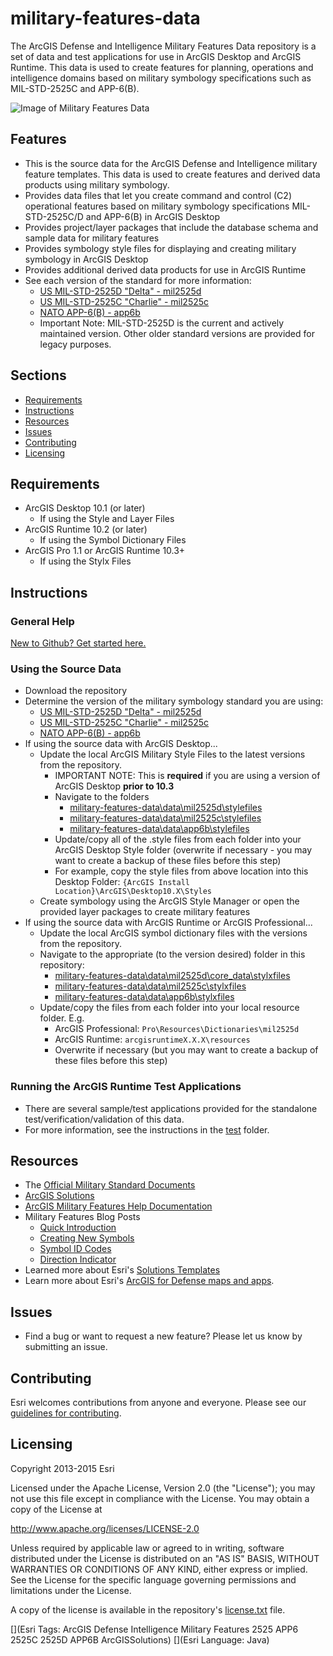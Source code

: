 # military-features-data

The ArcGIS Defense and Intelligence Military Features Data repository is a set of data and test applications for use in ArcGIS Desktop and ArcGIS Runtime. This data is used to create features for planning, operations and intelligence domains based on military symbology specifications such as MIL-STD-2525C and APP-6(B).

![Image of Military Features Data](ScreenShot.png)

## Features

* This is the source data for the ArcGIS Defense and Intelligence military feature templates. This data is used to create features and derived data products using military symbology. 
* Provides data files that let you create command and control (C2) operational features based on military symbology specifications MIL-STD-2525C/D and APP-6(B) in ArcGIS Desktop
* Provides project/layer packages that include the database schema and sample data for military features
* Provides symbology style files for displaying and creating military symbology in ArcGIS Desktop
* Provides additional derived data products for use in ArcGIS Runtime
* See each version of the standard for more information:
    * [US MIL-STD-2525D "Delta" - mil2525d](./data/mil2525d)
	* [US MIL-STD-2525C "Charlie" - mil2525c](./data/mil2525c)
    * [NATO APP-6(B) - app6b](./data/app6b)
	* Important Note: MIL-STD-2525D is the current and actively maintained version. Other older standard versions are provided for legacy purposes.

## Sections

* [Requirements](#requirements)
* [Instructions](#instructions)
* [Resources](#resources)
* [Issues](#issues)
* [Contributing](#contributing)
* [Licensing](#licensing)

## Requirements

* ArcGIS Desktop 10.1 (or later) 
    * If using the Style and Layer Files
* ArcGIS Runtime 10.2 (or later)
    * If using the Symbol Dictionary Files
* ArcGIS Pro 1.1 or ArcGIS Runtime 10.3+
    * If using the Stylx Files

## Instructions

### General Help

[New to Github? Get started here.](http://htmlpreview.github.com/?https://github.com/Esri/esri.github.com/blob/master/help/esri-getting-to-know-github.html)

### Using the Source Data

* Download the repository
* Determine the version of the military symbology standard you are using:
    * [US MIL-STD-2525D "Delta" - mil2525d](./data/mil2525d)
	* [US MIL-STD-2525C "Charlie" - mil2525c](./data/mil2525c)
    * [NATO APP-6(B) - app6b](./data/app6b)
* If using the source data with ArcGIS Desktop...
    * Update the local ArcGIS Military Style Files to the latest versions from the repository.
        * IMPORTANT NOTE: This is **required** if you are using a version of ArcGIS Desktop **prior to 10.3**
        * Navigate to the folders
            *  [military-features-data\data\mil2525d\stylefiles](./data/mil2525d/stylefiles)
            *  [military-features-data\data\mil2525c\stylefiles](./data/mil2525c/stylefiles)
			*  [military-features-data\data\app6b\stylefiles](./data/app6b/stylefiles)
        * Update/copy all of the .style files from each folder into your ArcGIS Desktop Style folder (overwrite if necessary - you may want to create a backup of these files before this step)
        * For example, copy the style files from above location into this Desktop Folder: `{ArcGIS Install Location}\ArcGIS\Desktop10.X\Styles`
    * Create symbology using the ArcGIS Style Manager or open the provided layer packages to create military features
* If using the source data with ArcGIS Runtime or ArcGIS Professional...
    * Update the local ArcGIS symbol dictionary files with the versions from the repository.
    * Navigate to the appropriate (to the version desired) folder in this repository:
        *  [military-features-data\data\mil2525d\core_data\stylxfiles](./data/mil2525d/core_data/stylxfiles)
        *  [military-features-data\data\mil2525c\stylxfiles](./data/mil2525c/stylxfiles)
        *  [military-features-data\data\app6b\stylxfiles](./data/app6b/stylxfiles)
    * Update/copy the files from each folder into your local resource folder. E.g.
	    * ArcGIS Professional: `Pro\Resources\Dictionaries\mil2525d`
		* ArcGIS Runtime: `arcgisruntimeX.X.X\resources`
		* Overwrite if necessary (but you may want to create a backup of these files before this step)

### Running the ArcGIS Runtime Test Applications

* There are several sample/test applications provided for the standalone test/verification/validation of this data.
* For more information, see the instructions in the [test](./test) folder.

## Resources

* The [Official Military Standard Documents](http://www.assistdocs.com/search/document_details.cfm?ident_number=114934)
* [ArcGIS Solutions](http://solutions.arcgis.com/)
* [ArcGIS Military Features Help Documentation](http://resources.arcgis.com/en/help/main/10.1/index.html#//000n0000000p000000)
* Military Features Blog Posts 
    * [Quick Introduction](http://blogs.esri.com/esri/arcgis/2011/02/18/a-quick-introduction-to-text-modifiers-for-unit-equipment-and-installation-features/)
    * [Creating New Symbols](http://blogs.esri.com/esri/arcgis/2011/02/04/representing-c2-tactical-symbols-in-arcgis-as-uei-features/)
    * [Symbol ID Codes](http://blogs.esri.com/esri/arcgis/2010/05/19/military-features-and-symbol-id-codes/)
    * [Direction Indicator](http://blogs.esri.com/esri/arcgis/2011/04/01/creating-a-direction-of-movement-graphic-modifier/)
* Learned more about Esri's [Solutions Templates](http://solutions.arcgis.com/)
* Learn more about Esri's [ArcGIS for Defense maps and apps](http://resources.arcgis.com/en/communities/defense-and-intelligence/).

## Issues

* Find a bug or want to request a new feature?  Please let us know by submitting an issue.

## Contributing

Esri welcomes contributions from anyone and everyone. Please see our [guidelines for contributing](https://github.com/esri/contributing).

## Licensing

Copyright 2013-2015 Esri

Licensed under the Apache License, Version 2.0 (the "License");
you may not use this file except in compliance with the License.
You may obtain a copy of the License at

   http://www.apache.org/licenses/LICENSE-2.0

Unless required by applicable law or agreed to in writing, software
distributed under the License is distributed on an "AS IS" BASIS,
WITHOUT WARRANTIES OR CONDITIONS OF ANY KIND, either express or implied.
See the License for the specific language governing permissions and
limitations under the License.

A copy of the license is available in the repository's
[license.txt](license.txt) file.

[](Esri Tags: ArcGIS Defense Intelligence Military Features 2525 APP6 2525C 2525D APP6B ArcGISSolutions)
[](Esri Language: Java)
